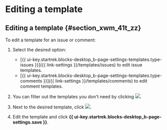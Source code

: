 # Editing a template

## Editing a template {#section_xwm_41t_zz}

To edit a template for an issue or comment:

1. Select the desired option:
   - [{{ ui-key.startrek.blocks-desktop_b-page-settings-templates.type-issues }}]({{ link-settings }}/templates/issues) to edit issue templates.
   - [{{ ui-key.startrek.blocks-desktop_b-page-settings-templates.type-comments }}]({{ link-settings }}/templates/comments) to edit comment templates.

1. You can filter out the templates you don't need by clicking ![](../../_assets/tracker/queue-filter.png).

1. Next to the desired template, click ![](../../_assets/tracker/edit-agile.png).

1. Edit the template and click **{{ ui-key.startrek.blocks-desktop_b-page-settings.save }}**.

